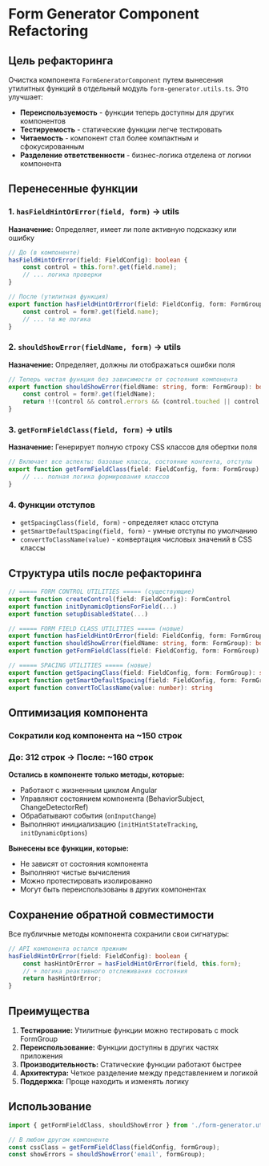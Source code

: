 # Form Generator Component Refactoring

## Цель рефакторинга

Очистка компонента `FormGeneratorComponent` путем вынесения утилитных функций в отдельный модуль `form-generator.utils.ts`. Это улучшает:

- **Переиспользуемость** - функции теперь доступны для других компонентов
- **Тестируемость** - статические функции легче тестировать
- **Читаемость** - компонент стал более компактным и сфокусированным
- **Разделение ответственности** - бизнес-логика отделена от логики компонента

## Перенесенные функции

### 1. `hasFieldHintOrError(field, form)` → utils
**Назначение:** Определяет, имеет ли поле активную подсказку или ошибку

```typescript
// До (в компоненте)
hasFieldHintOrError(field: FieldConfig): boolean {
    const control = this.form?.get(field.name);
    // ... логика проверки
}

// После (утилитная функция)
export function hasFieldHintOrError(field: FieldConfig, form: FormGroup): boolean {
    const control = form?.get(field.name);
    // ... та же логика
}
```

### 2. `shouldShowError(fieldName, form)` → utils
**Назначение:** Определяет, должны ли отображаться ошибки поля

```typescript
// Теперь чистая функция без зависимости от состояния компонента
export function shouldShowError(fieldName: string, form: FormGroup): boolean {
    const control = form?.get(fieldName);
    return !!(control && control.errors && (control.touched || control.dirty));
}
```

### 3. `getFormFieldClass(field, form)` → utils
**Назначение:** Генерирует полную строку CSS классов для обертки поля

```typescript
// Включает все аспекты: базовые классы, состояние контента, отступы
export function getFormFieldClass(field: FieldConfig, form: FormGroup): string {
    // ... полная логика формирования классов
}
```

### 4. Функции отступов
- `getSpacingClass(field, form)` - определяет класс отступа
- `getSmartDefaultSpacing(field, form)` - умные отступы по умолчанию
- `convertToClassName(value)` - конвертация числовых значений в CSS классы

## Структура utils после рефакторинга

```typescript
// ===== FORM CONTROL UTILITIES ===== (существующие)
export function createControl(field: FieldConfig): FormControl
export function initDynamicOptionsForField(...)
export function setupDisabledState(...)

// ===== FORM FIELD CLASS UTILITIES ===== (новые)
export function hasFieldHintOrError(field: FieldConfig, form: FormGroup): boolean
export function shouldShowError(fieldName: string, form: FormGroup): boolean  
export function getFormFieldClass(field: FieldConfig, form: FormGroup): string

// ===== SPACING UTILITIES ===== (новые)
export function getSpacingClass(field: FieldConfig, form: FormGroup): string
export function getSmartDefaultSpacing(field: FieldConfig, form: FormGroup): string
export function convertToClassName(value: number): string
```

## Оптимизация компонента

### Сократили код компонента на ~150 строк
### До: 312 строк → После: ~160 строк

**Остались в компоненте только методы, которые:**
- Работают с жизненным циклом Angular
- Управляют состоянием компонента (BehaviorSubject, ChangeDetectorRef)
- Обрабатывают события (`onInputChange`)
- Выполняют инициализацию (`initHintStateTracking`, `initDynamicOptions`)

**Вынесены все функции, которые:**
- Не зависят от состояния компонента
- Выполняют чистые вычисления
- Можно протестировать изолированно
- Могут быть переиспользованы в других компонентах

## Сохранение обратной совместимости

Все публичные методы компонента сохранили свои сигнатуры:

```typescript
// API компонента остался прежним
hasFieldHintOrError(field: FieldConfig): boolean {
    const hasHintOrError = hasFieldHintOrError(field, this.form);
    // + логика реактивного отслеживания состояния
    return hasHintOrError;
}
```

## Преимущества

1. **Тестирование:** Утилитные функции можно тестировать с mock FormGroup
2. **Переиспользование:** Функции доступны в других частях приложения
3. **Производительность:** Статические функции работают быстрее
4. **Архитектура:** Четкое разделение между представлением и логикой
5. **Поддержка:** Проще находить и изменять логику

## Использование

```typescript
import { getFormFieldClass, shouldShowError } from './form-generator.utils';

// В любом другом компоненте
const cssClass = getFormFieldClass(fieldConfig, formGroup);
const showErrors = shouldShowError('email', formGroup);
``` 